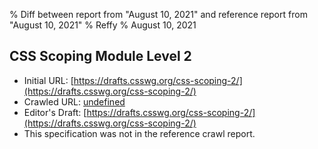 % Diff between report from "August 10, 2021" and reference report from "August 10, 2021"
% Reffy
% August 10, 2021

## CSS Scoping Module Level 2

- Initial URL: [https://drafts.csswg.org/css-scoping-2/](https://drafts.csswg.org/css-scoping-2/)
- Crawled URL: [undefined](undefined)
- Editor's Draft: [https://drafts.csswg.org/css-scoping-2/](https://drafts.csswg.org/css-scoping-2/)
- This specification was not in the reference crawl report.


